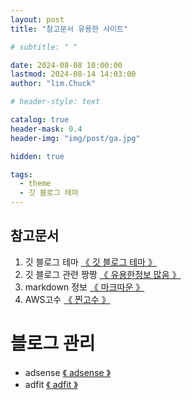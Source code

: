 ```yaml
---
layout: post
title: "참고문서 유용한 사이트"

# subtitle: " "

date: 2024-08-08 10:00:00
lastmod: 2024-08-14 14:03:00
author: "lim.Chuck"

# header-style: text

catalog: true
header-mask: 0.4
header-img: "img/post/ga.jpg"

hidden: true

tags:
  - theme
  - 깃 블로그 테마
---
```


<!-- ---
layout:     keynote
title:      "Service Worker 101「GDG DevFest 2016 北京」"
subtitle:   "🎞  Slides:Service Worker 101, Working Offline and Instant Loading (GDG DevFest 2016 Beijing)"
iframe:     "//huangxuan.me/sw-101-gdgdf/"
navcolor:   "invert"
date:       2016-11-20
author:     "Hux"
tags:
    - Slides
    - Web
    - PWA
--- -->

## 참고문서

1. 깃 블로그 테마 [《 깃 블로그 테마 》](https://github.com/topics/jekyll-theme)
1. 깃 블로그 관련 짱짱 [《 유용한정보 많음 》](https://devinlife.com/howto/)
1. markdown 정보 [《 마크따운 》](https://ingu627.github.io/md/markdown_grammar)
1. AWS고수 [《 찐고수 》](https://inpa.tistory.com/entry/AWS-%F0%9F%93%9A-S3-%EC%A0%95%EC%A0%81-%EC%9B%B9-%EC%82%AC%EC%9D%B4%ED%8A%B8-%ED%98%B8%EC%8A%A4%ED%8C%85-%EB%8F%84%EB%A9%94%EC%9D%B8-%EC%84%A4%EC%A0%95Route-53)

# 블로그 관리

- adsense [《 adsense 》](https://www.google.com/adsense/new/u/0/pub-3587550545741227/onboarding)
- adfit [《 adfit 》](https://adfit.kakao.com/dashboard)
